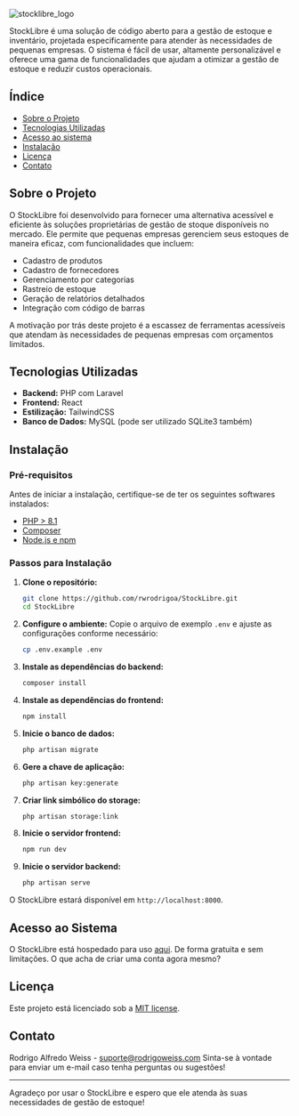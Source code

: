 ![stocklibre_logo](https://github.com/rwrodrigoa/StockLibre/assets/55023310/34a43a00-17ef-4850-aeb5-288765a5d8d2)

StockLibre é uma solução de código aberto para a gestão de estoque e inventário, projetada especificamente para atender às necessidades de pequenas empresas. O sistema é fácil de usar, altamente personalizável e oferece uma gama de funcionalidades que ajudam a otimizar a gestão de estoque e reduzir custos operacionais.

## Índice

- [Sobre o Projeto](#sobre-o-projeto)
- [Tecnologias Utilizadas](#tecnologias-utilizadas)
- [Acesso ao sistema](#acesso-ao-sistema)
- [Instalação](#instalação)
- [Licença](#licença)
- [Contato](#contato)

## Sobre o Projeto

O StockLibre foi desenvolvido para fornecer uma alternativa acessível e eficiente às soluções proprietárias de gestão de stoque disponíveis no mercado. Ele permite que pequenas empresas gerenciem seus estoques de maneira eficaz, com funcionalidades que incluem:

- Cadastro de produtos
- Cadastro de fornecedores
- Gerenciamento por categorias
- Rastreio de estoque
- Geração de relatórios detalhados
- Integração com código de barras

A motivação por trás deste projeto é a escassez de ferramentas acessíveis que atendam às necessidades de pequenas empresas com orçamentos limitados.

## Tecnologias Utilizadas

- **Backend:** PHP com Laravel
- **Frontend:** React
- **Estilização:** TailwindCSS
- **Banco de Dados:** MySQL (pode ser utilizado SQLite3 também)

## Instalação

### Pré-requisitos

Antes de iniciar a instalação, certifique-se de ter os seguintes softwares instalados:

- [PHP > 8.1](https://www.php.net/downloads.php)
- [Composer](https://getcomposer.org)
- [Node.js e npm](https://nodejs.org)

### Passos para Instalação

1. **Clone o repositório:**
   ```bash
   git clone https://github.com/rwrodrigoa/StockLibre.git
   cd StockLibre
   ```
   
2. **Configure o ambiente:**
   Copie o arquivo de exemplo `.env` e ajuste as configurações conforme necessário:
   ```bash
   cp .env.example .env
   ```

3. **Instale as dependências do backend:**
   ```bash
   composer install
   ```

4. **Instale as dependências do frontend:**
   ```bash
   npm install
   ```

5. **Inicie o banco de dados:**
   ```bash
   php artisan migrate
   ```

6. **Gere a chave de aplicação:**
   ```bash
   php artisan key:generate
   ```

7. **Criar link simbólico do storage:**
   ```bash
   php artisan storage:link
   ```

8. **Inicie o servidor frontend:**
   ```bash
   npm run dev
   ```

9. **Inicie o servidor backend:**
    ```bash
    php artisan serve
    ```

O StockLibre estará disponível em `http://localhost:8000`.

## Acesso ao Sistema

O StockLibre está hospedado para uso [aqui](https://stocklibre.com.br/). De forma gratuita e sem limitações. O que acha de criar uma conta agora mesmo?

## Licença

Este projeto está licenciado sob a [MIT license](https://opensource.org/licenses/MIT).

## Contato

Rodrigo Alfredo Weiss - suporte@rodrigoweiss.com
Sinta-se à vontade para enviar um e-mail caso tenha perguntas ou sugestões!

---

Agradeço por usar o StockLibre e espero que ele atenda às suas necessidades de gestão de estoque!
